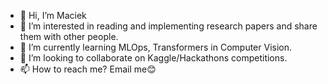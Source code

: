 - 👋 Hi, I’m Maciek
- 👀 I’m interested in reading and implementing research papers and share them with other people.
- 🌱 I’m currently learning MLOps, Transformers in Computer Vision.
- 💞️ I’m looking to collaborate on Kaggle/Hackathons competitions.
- 📫 How to reach me? Email me😊

<!---
maciejbalawejder/maciejbalawejder is a ✨ special ✨ repository because its `README.md` (this file) appears on your GitHub profile.
You can click the Preview link to take a look at your changes.
--->
